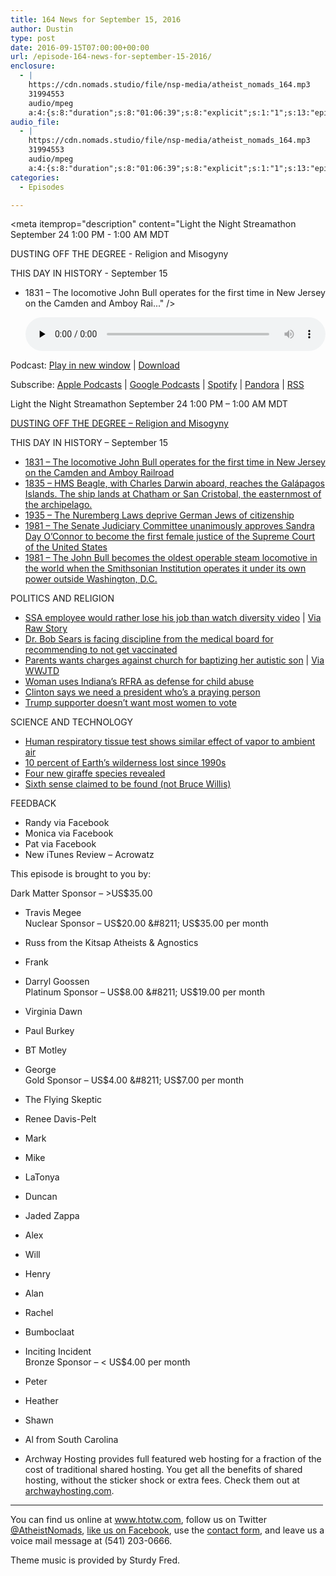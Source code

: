 ```yaml
---
title: 164 News for September 15, 2016
author: Dustin
type: post
date: 2016-09-15T07:00:00+00:00
url: /﻿episode-164-news-for-september-15-2016/
enclosure:
  - |
    https://cdn.nomads.studio/file/nsp-media/atheist_nomads_164.mp3
    31994553
    audio/mpeg
    a:4:{s:8:"duration";s:8:"01:06:39";s:8:"explicit";s:1:"1";s:13:"episode_title";s:27:"News for September 15, 2016";s:10:"episode_no";s:3:"164";}
audio_file:
  - |
    https://cdn.nomads.studio/file/nsp-media/atheist_nomads_164.mp3
    31994553
    audio/mpeg
    a:4:{s:8:"duration";s:8:"01:06:39";s:8:"explicit";s:1:"1";s:13:"episode_title";s:27:"News for September 15, 2016";s:10:"episode_no";s:3:"164";}
categories:
  - Episodes

---
```

<div itemscope itemtype="http://schema.org/AudioObject">
  <meta itemprop="name" content="164 News for September 15, 2016" />
  
  <meta itemprop="uploadDate" content="2016-09-15T01:00:00-06:00" />
  
  <meta itemprop="encodingFormat" content="audio/mpeg" />
  
  <meta itemprop="duration" content="PT1H06M39S" />
  
  <meta itemprop="description" content="Light the Night Streamathon September 24 1:00 PM - 1:00 AM MDT

DUSTING OFF THE DEGREE - Religion and Misogyny

THIS DAY IN HISTORY - September 15
* 1831 – The locomotive John Bull operates for the first time in New Jersey on the Camden and Amboy Rai..." />
  
  <meta itemprop="contentUrl" content="https://dts.podtrac.com/redirect.mp3/cdn.nomads.studio/file/nsp-media/atheist_nomads_164.mp3" />
  
  <meta itemprop="contentSize" content="30.5" />
  </p> 
  
  <div class="powerpress_player" id="powerpress_player_8426">
    <audio class="wp-audio-shortcode" id="audio-5064-170" preload="none" style="width: 100%;" controls="controls"><source type="audio/mpeg" src="https://dts.podtrac.com/redirect.mp3/cdn.nomads.studio/file/nsp-media/atheist_nomads_164.mp3?_=170" /><a href="https://dts.podtrac.com/redirect.mp3/cdn.nomads.studio/file/nsp-media/atheist_nomads_164.mp3">https://dts.podtrac.com/redirect.mp3/cdn.nomads.studio/file/nsp-media/atheist_nomads_164.mp3</a></audio>
  </div>
</div>

<p class="powerpress_links powerpress_links_mp3">
  Podcast: <a href="https://dts.podtrac.com/redirect.mp3/cdn.nomads.studio/file/nsp-media/atheist_nomads_164.mp3" class="powerpress_link_pinw" target="_blank" title="Play in new window" onclick="return powerpress_pinw('https://htotw.com/?powerpress_pinw=5064-podcast');" rel="nofollow">Play in new window</a> | <a href="https://dts.podtrac.com/redirect.mp3/cdn.nomads.studio/file/nsp-media/atheist_nomads_164.mp3" class="powerpress_link_d" title="Download" rel="nofollow" download="atheist_nomads_164.mp3">Download</a>
</p>

<p class="powerpress_links powerpress_subscribe_links">
  Subscribe: <a href="https://podcasts.apple.com/us/podcast/humanists-take-on-the-world/id530050098?mt=2&ls=1" class="powerpress_link_subscribe powerpress_link_subscribe_itunes" target="_blank" title="Subscribe on Apple Podcasts" rel="nofollow">Apple Podcasts</a> | <a href="https://www.google.com/podcasts?feed=aHR0cDovL2F0aGVpc3Rub21hZHMubGlic3luLmNvbS9yc3M%3D" class="powerpress_link_subscribe powerpress_link_subscribe_googleplay" target="_blank" title="Subscribe on Google Podcasts" rel="nofollow">Google Podcasts</a> | <a href="https://open.spotify.com/show/3LzK2xZGike6Tc1GEMtMbr?si=LieN9SNuTpq96smuaUsH8A" class="powerpress_link_subscribe powerpress_link_subscribe_spotify" target="_blank" title="Subscribe on Spotify" rel="nofollow">Spotify</a> | <a href="https://www.pandora.com/podcast/atheist-nomads/PC:10122?corr=62071012&part=ug" class="powerpress_link_subscribe powerpress_link_subscribe_pandora" target="_blank" title="Subscribe on Pandora" rel="nofollow">Pandora</a> | <a href="https://htotw.com/feed/podcast/" class="powerpress_link_subscribe powerpress_link_subscribe_rss" target="_blank" title="Subscribe via RSS" rel="nofollow">RSS</a>
</p>

Light the Night Streamathon September 24 1:00 PM &#8211; 1:00 AM MDT

<a href="http://www.dwnomad.com/2012/06/the-root-of-all-evil/" target="_blank" rel="noopener">DUSTING OFF THE DEGREE &#8211; Religion and Misogyny</a>

THIS DAY IN HISTORY &#8211; September 15  
* <a href="https://en.wikipedia.org/wiki/John_Bull_(locomotive)" target="_blank" rel="noopener">1831 – The locomotive John Bull operates for the first time in New Jersey on the Camden and Amboy Railroad</a>  
* <a href="https://en.wikipedia.org/wiki/HMS_Beagle" target="_blank" rel="noopener">1835 – HMS Beagle, with Charles Darwin aboard, reaches the Galápagos Islands. The ship lands at Chatham or San Cristobal, the easternmost of the archipelago.</a>  
* <a href="https://en.wikipedia.org/wiki/Nuremberg_Laws" target="_blank" rel="noopener">1935 &#8211; The Nuremberg Laws deprive German Jews of citizenship</a>  
* <a href="https://en.wikipedia.org/wiki/Sandra_Day_O%27Connor" target="_blank" rel="noopener">1981 &#8211; The Senate Judiciary Committee unanimously approves Sandra Day O&#8217;Connor to become the first female justice of the Supreme Court of the United States</a>  
* <a href="https://en.wikipedia.org/wiki/John_Bull_(locomotive)" target="_blank" rel="noopener">1981 – The John Bull becomes the oldest operable steam locomotive in the world when the Smithsonian Institution operates it under its own power outside Washington, D.C.</a>

POLITICS AND RELIGION

* <a href="http://www.news-gazette.com/news/local/2016-09-08/man-would-rather-get-fired-watch-diversity-video.html" target="_blank" rel="noopener">SSA employee would rather lose his job than watch diversity video</a> | <a href="http://www.news-gazette.com/news/local/2016-09-08/man-would-rather-get-fired-watch-diversity-video.html" target="_blank" rel="noopener">Via Raw Story</a>  
* <a href="http://www.ocregister.com/articles/sears-728409-medical-board.html" target="_blank" rel="noopener">Dr. Bob Sears is facing discipline from the medical board for recommending to not get vaccinated</a>  
* <a href="http://www.wkyc.com/news/local/geauga-county/mother-special-needs-son-forcibly-baptized/315765150" target="_blank" rel="noopener">Parents wants charges against church for baptizing her autistic son</a> | <a href="http://www.patheos.com/blogs/wwjtd/2016/09/mother-suing-church-over-baptizing-her-autistic-son-without-her-consent/" target="_blank" rel="noopener">Via WWJTD</a>  
* <a href="http://www.huffingtonpost.com/entry/indiana-religious-freedom-child-abuse_us_57c724e7e4b0a22de093b67c" target="_blank" rel="noopener">Woman uses Indiana’s RFRA as defense for child abuse</a>  
* <a href="http://www.nytimes.com/2016/09/09/us/politics/hillary-clinton-emphasizes-importance-of-faith-to-black-audience.html?_r=0" target="_blank" rel="noopener">Clinton says we need a president who’s a praying person</a>  
* <a href="http://bipartisanreport.com/2016/08/31/trump-surrogate-calls-for-taking-away-voting-rights-from-women-and-welfare-recipients/" target="_blank" rel="noopener">Trump supporter doesn’t want most women to vote</a>

SCIENCE AND TECHNOLOGY  
* <a href="http://atlasofscience.org/human-respiratory-tissue-test-reveals-e-cigarette-vapour-produced-similar-result-as-air/" target="_blank" rel="noopener">Human respiratory tissue test shows similar effect of vapor to ambient air</a>  
* <a href="http://www.cell.com/current-biology/abstract/S0960-9822(16)30993-9" target="_blank" rel="noopener">10 percent of Earth’s wilderness lost since 1990s</a>  
* <a href="http://www.cell.com/current-biology/fulltext/S0960-9822(16)30787-4" target="_blank" rel="noopener">Four new giraffe species revealed</a>  
* <a href="http://chemse.oxfordjournals.org/content/early/2016/08/23/chemse.bjw088" target="_blank" rel="noopener">Sixth sense claimed to be found (not Bruce Willis)</a>

FEEDBACK  
* Randy via Facebook  
* Monica via Facebook  
* Pat via Facebook  
* New iTunes Review &#8211; Acrowatz

This episode is brought to you by:

Dark Matter Sponsor &#8211; >US$35.00  
* Travis Megee  
Nuclear Sponsor &#8211; US$20.00 &#8211; US$35.00 per month  
* Russ from the Kitsap Atheists & Agnostics  
* Frank  
* Darryl Goossen  
Platinum Sponsor &#8211; US$8.00 &#8211; US$19.00 per month  
* Virginia Dawn  
* Paul Burkey  
* BT Motley  
* George  
Gold Sponsor &#8211; US$4.00 &#8211; US$7.00 per month  
* The Flying Skeptic  
* Renee Davis-Pelt  
* Mark  
* Mike  
* LaTonya  
* Duncan  
* Jaded Zappa  
* Alex  
* Will  
* Henry  
* Alan  
* Rachel  
* Bumboclaat  
* Inciting Incident  
Bronze Sponsor &#8211; < US$4.00 per month  
* Peter  
* Heather  
* Shawn  
* Al from South Carolina

* Archway Hosting provides full featured web hosting for a fraction of the cost of traditional shared hosting. You get all the benefits of shared hosting, without the sticker shock or extra fees. Check them out at <a href="http://archwayhosting.com/" target="_blank" rel="noopener">archwayhosting.com</a>.

<hr width="500" />

You can find us online at <a href="https://www.htotw.com/" target="_blank" rel="noopener">www.htotw.com</a>, follow us on Twitter <a href="https://htotw.com/twitter" target="_blank" rel="noopener">@AtheistNomads</a>, <a href="https://htotw.com/facebook" target="_blank" rel="noopener">like us on Facebook</a>, use the [contact form](https://htotw.com/contact), and leave us a voice mail message at (541) 203-0666.

Theme music is provided by Sturdy Fred.